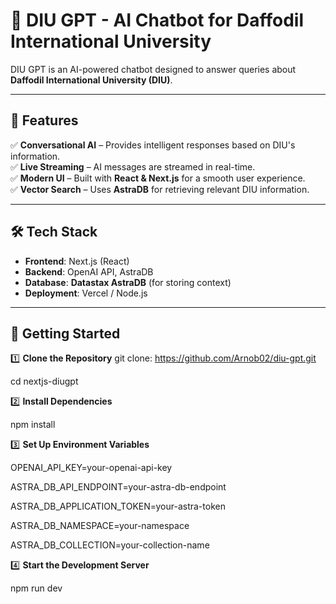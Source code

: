 # 🚀 DIU GPT - AI Chatbot for Daffodil International University

DIU GPT is an AI-powered chatbot designed to answer queries about **Daffodil International University (DIU)**.

---

## 📌 **Features**
✅ **Conversational AI** – Provides intelligent responses based on DIU's information.  
✅ **Live Streaming** – AI messages are streamed in real-time.  
✅ **Modern UI** – Built with **React & Next.js** for a smooth user experience.  
✅ **Vector Search** – Uses **AstraDB** for retrieving relevant DIU information.  

---

## 🛠 **Tech Stack**
- **Frontend**: Next.js (React)  
- **Backend**: OpenAI API, AstraDB  
- **Database**: **Datastax AstraDB** (for storing context)  
- **Deployment**: Vercel / Node.js  

---

## 🚀 **Getting Started**


1️⃣ **Clone the Repository**
git clone: https://github.com/Arnob02/diu-gpt.git

cd nextjs-diugpt

2️⃣ **Install Dependencies**

npm install

3️⃣ **Set Up Environment Variables**

OPENAI_API_KEY=your-openai-api-key

ASTRA_DB_API_ENDPOINT=your-astra-db-endpoint

ASTRA_DB_APPLICATION_TOKEN=your-astra-token

ASTRA_DB_NAMESPACE=your-namespace

ASTRA_DB_COLLECTION=your-collection-name

4️⃣ **Start the Development Server**

npm run dev